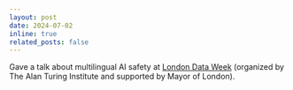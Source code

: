 ```yaml
---
layout: post
date: 2024-07-02
inline: true
related_posts: false
---
```


 Gave a talk about multilingual AI safety at [London Data Week](https://lu.ma/fl2t9xms) (organized by The Alan Turing Institute and supported by Mayor of London).
